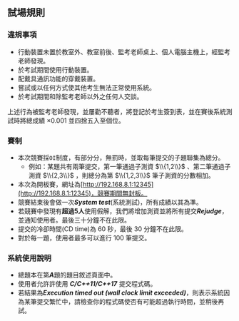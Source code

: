 ## **試場規則**

### **違規事項**

 - 行動裝置未置於教室外、教室前後、監考老師桌上、個人電腦主機上，經監考老師發現。
 - 於考試期間使用行動裝置。
 - 配戴具通訊功能的穿戴裝置。
 - 嘗試或以任何方式使其他考生無法正常使用系統。
 - 於考試期間和除監考老師以外之任何人交談。

上述行為被監考老師發現，並屢勸不聽者，將登記於考生簽到表，並在賽後系統測試時將總成績 $\times 0.001$   並四捨五入至個位。

### **賽制**

 - 本次競賽採`OI`制度，有部分分，無罰時，並取每筆提交的子題聯集為總分。
   - 例如：某題共有兩筆提交，第一筆通過子測資 $\\{1,2\\}$ 、第二筆通過子測資 $\\{2,3\\}$ ，則總分為第 $\\{1,2,3\\}$ 筆子測資的分數相加。
 - 本次為開板賽，網址為[http://192.168.8.1:12345](http://192.168.8.1:12345)，競賽期間無封板。
 - 競賽結束後會做一次***System test***(系統測試)，所有成績以其為準。
 - 若競賽中發現有**超過5人**使用假解，我們將增加測資並將所有提交***Rejudge***，並通知使用者。最後三十分鐘不在此限。
 - 提交的冷卻時間(CD time)為 $60$ 秒，最後 $30$ 分鐘不在此限。
 - 對於每一題，使用者最多可以進行 $100$ 筆提交。

### **系統使用說明**

 - 總題本在第***A***題的題目敘述頁面中。
 - 使用者允許許使用 ***C/C++11/C++17*** 提交程式碼。
 - 若結果為***Execution timed out (wall clock limit exceeded)***，則表示系統因為某筆提交繁忙中，請檢查你的程式碼使否有可能超過執行時間，並稍後再試。

<div style="page-break-after: always"></div>
